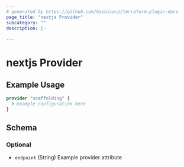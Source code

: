 ```yaml
---
# generated by https://github.com/hashicorp/terraform-plugin-docs
page_title: "nextjs Provider"
subcategory: ""
description: |-
  
---
```


# nextjs Provider



## Example Usage

```terraform
provider "scaffolding" {
  # example configuration here
}
```

<!-- schema generated by tfplugindocs -->
## Schema

### Optional

- `endpoint` (String) Example provider attribute
